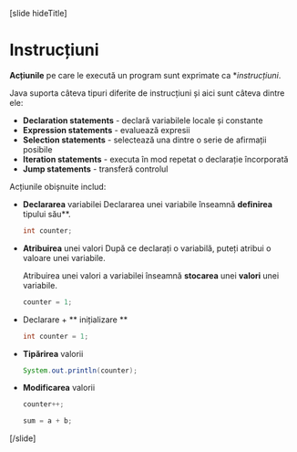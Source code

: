 [slide hideTitle]
# Instrucțiuni
**Acțiunile** pe care le execută un program sunt exprimate ca **instrucțiuni*. 

Java suporta câteva tipuri diferite de instrucțiuni  și aici sunt câteva dintre ele:
  * **Declaration statements** - declară variabilele locale și constante
  * **Expression statements** - evaluează expresii
  * **Selection statements** - selectează una dintre o serie de afirmații posibile
  * **Iteration statements** - executa în mod repetat o declarație încorporată
  * **Jump statements** - transferă controlul
  
Acțiunile obișnuite includ:
- **Declararea** variabilei
   Declararea unei variabile înseamnă **definirea** tipului său**.
  ```java
  int counter;
  ```
- **Atribuirea** unei valori
   După ce declarați o variabilă, puteți atribui o valoare unei variabile.

  Atribuirea unei valori a variabilei înseamnă **stocarea** unei **valori** unei variabile.
  ```java
  counter = 1;
  ```

- Declarare + ** inițializare **
  ```java
  int counter = 1;
  ```

- **Tipărirea** valorii
  ```java
  System.out.println(counter);
  ```

- **Modificarea** valorii
  ```java
  counter++;
  ```
  
  ```java
  sum = a + b;
  ```
[/slide]